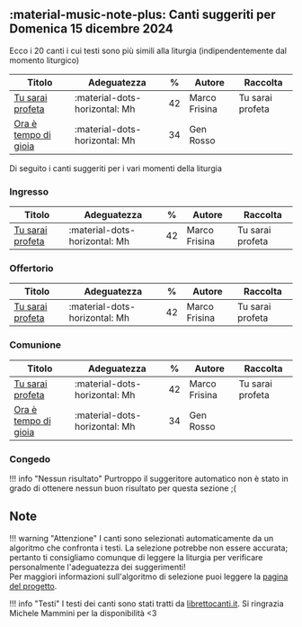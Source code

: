 ## :material-music-note-plus: Canti suggeriti per Domenica 15 dicembre 2024

Ecco i 20 canti i cui testi sono più simili alla liturgia (indipendentemente dal momento liturgico)

| Titolo | Adeguatezza | % | Autore | Raccolta |
| --- | --- | --- | --- | --- |
| [Tu sarai profeta](https://www.librettocanti.it/canto/tu-sarai-profeta-464) | :material-dots-horizontal: Mh | 42 | Marco Frisina | Tu sarai profeta |
| [Ora è tempo di gioia](https://www.librettocanti.it/canto/ora-tempo-di-gioia-339) | :material-dots-horizontal: Mh | 34 | Gen Rosso |  |

Di seguito i canti suggeriti per i vari momenti della liturgia

### Ingresso

| Titolo | Adeguatezza | % | Autore | Raccolta |
| --- | --- | --- | --- | --- |
| [Tu sarai profeta](https://www.librettocanti.it/canto/tu-sarai-profeta-464) | :material-dots-horizontal: Mh | 42 | Marco Frisina | Tu sarai profeta |

### Offertorio

| Titolo | Adeguatezza | % | Autore | Raccolta |
| --- | --- | --- | --- | --- |
| [Tu sarai profeta](https://www.librettocanti.it/canto/tu-sarai-profeta-464) | :material-dots-horizontal: Mh | 42 | Marco Frisina | Tu sarai profeta |

### Comunione
| Titolo | Adeguatezza | % | Autore | Raccolta |
| --- | --- | --- | --- | --- |
| [Tu sarai profeta](https://www.librettocanti.it/canto/tu-sarai-profeta-464) | :material-dots-horizontal: Mh | 42 | Marco Frisina | Tu sarai profeta |
| [Ora è tempo di gioia](https://www.librettocanti.it/canto/ora-tempo-di-gioia-339) | :material-dots-horizontal: Mh | 34 | Gen Rosso |  |

### Congedo
!!! info "Nessun risultato"
    Purtroppo il suggeritore automatico non è stato in grado di ottenere nessun buon risultato per questa sezione ;(

## Note
!!! warning "Attenzione"
    I canti sono selezionati automaticamente da un algoritmo che confronta i testi. La selezione potrebbe non essere accurata; pertanto ti consigliamo comunque di leggere la liturgia per verificare personalmente l'adeguatezza dei suggerimenti!<br>Per maggiori informazioni sull'algoritmo di selezione puoi leggere la [pagina del progetto](https://hildegard.it/progetto/).

!!! info "Testi"
    I testi dei canti sono stati tratti da [librettocanti.it](https://www.librettocanti.it/). Si ringrazia Michele Mammini per la disponibilità <3


